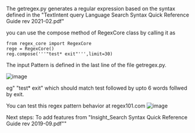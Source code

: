 The getregex.py generates a regular expression based on the syntax defined in the "TextIntent query Language Search Syntax Quick Reference Guide rev 2021-02.pdf"

you can use the compose method of RegexCore class by calling it as 
```
from regex_core import RegexCore
rege = RegexCore()
reg.compose('''"test* exit"''',limit=30)
```  
  
 
The input Pattern is defined in the last line of the file getregex.py.

![image](https://user-images.githubusercontent.com/4302998/125862852-3e69886a-49ef-46e5-8431-3b3d9608c042.png)

eg" "test* exit" which should match test followed by upto 6 words follwed by exit.

You can test this regex pattern behavior at regex101.com
![image](https://user-images.githubusercontent.com/4302998/125862544-eb42e743-b343-40c6-b40c-f17568d94c97.png)

Next steps:
To add features from "Insight_Search Syntax Quick Reference Guide rev 2019-09.pdf""
